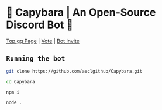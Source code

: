 # 🤖 Capybara | An Open-Source Discord Bot 🤖
[Top.gg Page](https://top.gg/bot/901820792319402024) | [Vote](https://top.gg/bot/901820792319402024/vote) | [Bot Invite](https://top.gg/bot/901820792319402024/invite)

## ``Running the bot``

```sh
git clone https://github.com/aeclgithub/Capybara.git

cd Capybara

npm i

node .
```
